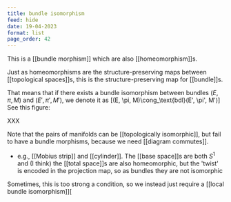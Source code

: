 ```yaml
---
title: bundle isomorphism
feed: hide
date: 19-04-2023
format: list
page_order: 42
---
```



This is a [[bundle morphism]] which are also [[homeomorphism]]s. 

Just as homeomorphisms are the structure-preserving maps between [[topological spaces]]s, this is the structure-preserving map for [[bundle]]s.

That means that if there exists a bundle isomorphism between bundles $(E, \pi, M)$ and $(E', \pi', M')$, we denote it as \[(E, \pi, M)\cong_\text{bdl}(E', \pi', M')\]
See this figure:

XXX

Note that the pairs of manifolds can be [[topologically isomorphic]], but fail to have a bundle morphisms, because we need [[diagram commutes]].
- e.g., [[Mobius strip]] and [[cylinder]]. The [[base space]]s are both $S^1$ and (I think) the [[total space]]s are also homeomorphic, but the 'twist' is encoded in the projection map, so as bundles they are not isomorphic

Sometimes, this is too strong a condition, so we instead just require a [[local bundle isomorphism]]\[